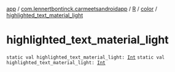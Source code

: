 [app](../../../index.md) / [com.lennertbontinck.carmeetsandroidapp](../../index.md) / [R](../index.md) / [color](index.md) / [highlighted_text_material_light](./highlighted_text_material_light.md)

# highlighted_text_material_light

`static val highlighted_text_material_light: `[`Int`](https://kotlinlang.org/api/latest/jvm/stdlib/kotlin/-int/index.html)
`static val highlighted_text_material_light: `[`Int`](https://kotlinlang.org/api/latest/jvm/stdlib/kotlin/-int/index.html)